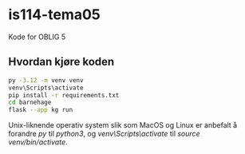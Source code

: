 # is114-tema05

Kode for OBLIG 5

## Hvordan kjøre koden

```bash
py -3.12 -m venv venv
venv\Scripts\activate
pip install -r requirements.txt
cd barnehage
flask --app kg run
```

Unix-liknende operativ system slik som MacOS og Linux er anbefalt å forandre _py_ til _python3_, og _venv\Scripts\activate_ til _source venv/bin/activate_.
